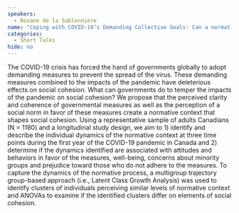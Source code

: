 ```yaml
---
speakers:
  - Roxane de la Sablonnière
name: "Coping with COVID-19’s Demanding Collective Goals: Can a normative context in favor of Governmental Guidelines Increase Adherence, Increase Personal Well-Being and Reduce Prejudice?"
categories:
  - Short Talks
hide: no
---
```

The COVID-19 crisis has forced the hand of governments globally to adopt demanding measures to prevent the spread of the virus. These demanding measures combined to the impacts of the pandemic have deleterious effects on social cohesion. What can governments do to temper the impacts of the pandemic on social cohesion? We propose that the perceived clarity and coherence of governmental measures as well as the perception of a social norm in favor of these measures create a normative context that shapes social cohesion. Using a representative sample of adults Canadians (N = 1180) and a longitudinal study design, we aim to 1) identify and describe the individual dynamics of the normative context at three time points during the first year of the COVID-19 pandemic in Canada and 2) determine if the dynamics identified are associated with attitudes and behaviors in favor of the measures, well-being, concerns about minority groups and prejudice toward those who do not adhere to the measures. To capture the dynamics of the normative process, a multigroup trajectory group-based approach (i.e., Latent Class Growth Analysis) was used to identify clusters of individuals perceiving similar levels of normative context and ANOVAs to examine if the identified clusters differ on elements of social cohesion.
